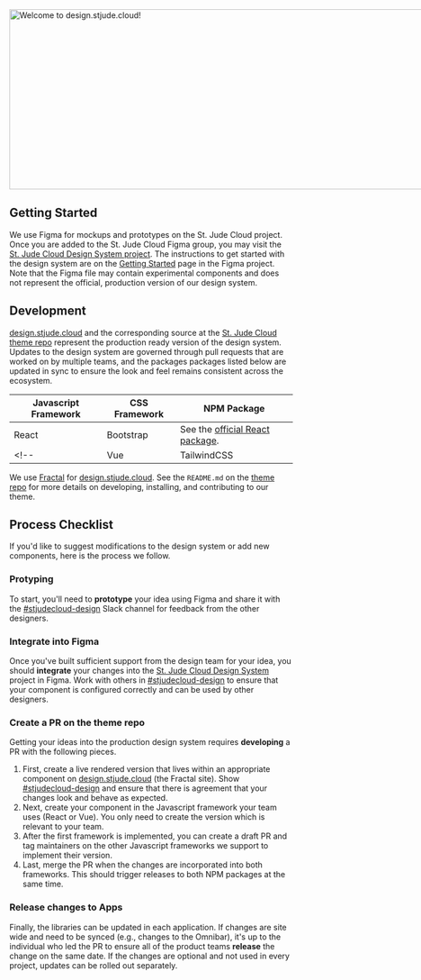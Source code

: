 <img src="{{ path '/images/design-cover-img@2x.jpg' }}" alt="Welcome to design.stjude.cloud!" width="1280px" height="320px" style="max-width: unset"/>

## Getting Started

We use Figma for mockups and prototypes on the St. Jude Cloud project. Once you are added to the St. Jude Cloud Figma group, you may visit the [St. Jude Cloud Design System project][figma-dsm]. The instructions to get started with the design system are on the [Getting Started][getting-started-dsm] page in the Figma project. Note that the Figma file may contain experimental components and does not represent the official, production version of our design system.

## Development

[design.stjude.cloud] and the corresponding source at the [St. Jude Cloud theme repo][theme-repo] represent the production ready version of the design system. Updates to the design system are governed through pull requests that are worked on by multiple teams, and the packages packages listed below are updated in sync to ensure the look and feel remains consistent across the ecosystem.

| Javascript Framework | CSS Framework | NPM Package                                      |
| -------------------- | ------------- | ------------------------------------------------ |
| React                | Bootstrap     | See the [official React package][react-package]. |
| <!--                 | Vue           | TailwindCSS                                      | See the [official Vue package][vue-package]. | --> |

We use [Fractal][fractal] for [design.stjude.cloud]. See the `README.md` on the [theme repo][readme] for more details on developing, installing, and contributing to our theme.

## Process Checklist

If you'd like to suggest modifications to the design system or add new components, here is the process we follow.

### Protyping

To start, you'll need to **prototype** your idea using Figma and share it with the [#stjudecloud-design] Slack channel for feedback from the other designers.

### Integrate into Figma

Once you've built sufficient support from the design team for your idea, you should **integrate** your changes into the [St. Jude Cloud Design System][figma-dsm] project in Figma. Work with others in [#stjudecloud-design] to ensure that your component is configured correctly and can be used by other designers.

### Create a PR on the theme repo

Getting your ideas into the production design system requires **developing** a PR with the following pieces.

1. First, create a live rendered version that lives within an appropriate component on [design.stjude.cloud] (the Fractal site). Show [#stjudecloud-design] and ensure that there is agreement that your changes look and behave as expected.
2. Next, create your component in the Javascript framework your team uses (React or Vue). You only need to create the version which is relevant to your team.
3. After the first framework is implemented, you can create a draft PR and tag maintainers on the other Javascript frameworks we support to implement their version.
4. Last, merge the PR when the changes are incorporated into both frameworks. This should trigger releases to both NPM packages at the same time.

### Release changes to Apps

Finally, the libraries can be updated in each application. If changes are site wide and need to be synced (e.g., changes to the Omnibar), it's up to the individual who led the PR to ensure all of the product teams **release** the change on the same date. If the changes are optional and not used in every project, updates can be rolled out separately.

[fractal]: https://fractal.build
[figma-dsm]: https://www.figma.com/file/SggB3UbUHRylKMZkikdZUB/St.-Jude-Cloud-Design-System
[getting-started-dsm]: https://www.figma.com/file/SggB3UbUHRylKMZkikdZUB/St.-Jude-Cloud-Design-System?node-id=155%3A29310
[design.stjude.cloud]: https://design.stjude.cloud
[theme-repo]: https://github.com/stjudecloud/theme
[readme]: https://github.com/stjudecloud/theme#readme
[react-package]: https://www.npmjs.com/package/@stjudecloud/theme-react
[vue-package]: https://www.npmjs.com/package/@stjudecloud/theme-vue
[#stjudecloud-design]: https://stjude.slack.com/messages/stjudecloud-design